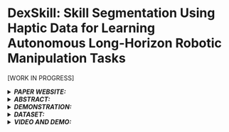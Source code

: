 # DexSkill: Skill Segmentation Using Haptic Data for Learning Autonomous Long-Horizon Robotic Manipulation Tasks


[WORK IN PROGRESS]

<details>
<summary><strong><em> PAPER WEBSITE:</em></strong></summary>

<div style="background-color: #f2f2f2; padding: 10px;">
https://arq-crisp.github.io/DexSkills/
</div>
</details>

<details>
<summary><strong><em>ABSTRACT:</em></strong></summary>

<div style="background-color: #f2f2f2; padding: 10px; text-align: justify;">
Effective execution of long-horizon tasks with dexterous robotic hands remains a significant challenge in real-world problems. While learning from human demonstrations have shown encouraging results, they require extensive data collection for training. Hence, decomposing long-horizon tasks into reusable primitive skills is a more efficient approach. To achieve so, we developed DexSkills, a novel supervised learning framework that addresses long-horizon dexterous manipulation tasks using primitive skills. DexSkills is trained to recognize and replicate a select set of skills using human demonstration data, which can then segment a demonstrated long-horizon dexterous manipulation task into a sequence of primitive skills to achieve one-shot execution by the robot directly. Significantly, DexSkills operates solely on proprioceptive and tactile data, i.e., haptic data. Our real-world robotic experiments show that DexSkills can accurately segment skills, thereby enabling autonomous robot execution of a diverse range of tasks.
</div>



</details>






<details>
<summary><strong><em> DEMONSTRATION: </em></strong></summary>

<div style="background-color: #f2f2f2; padding: 10px;">
The dataset includes data of 20 haptic skils (10 repetitions each):

| Skill Number | Skill Name          | Skill Number | Skill Name          | Skill Number | Skill Name          | Skill Number | Skill Name          | Skill Number | Skill Name          |
|--------------|---------------------|--------------|---------------------|--------------|---------------------|--------------|---------------------|--------------|---------------------|
| 1            | Reach               | 2            | Setup Position      | 3            | PreTouch            | 4            | Touch               | 5            | Flip                |
| 6            | Wipe Forth          | 7            | Wipe Back           | 8            | PreGrasp            | 9            | Grasp               | 10           | Lift with Grasp     |
| 11           | Transport Forward   | 12           | Place               | 13           | PreRotate           | 14           | Rotate              | 15           | Shake Up            |
| 16           | Shake Down          | 17           | Twist               | 18           | Vertical Place      | 19           | Pour                | 20           | Release             |

And 20 Long Tasks executed as a sequence of skills.

| Task | I | II | III | IV | V | VI | VII | VIII | IX | X |
|------|---|----|-----|----|---|----|------|-------|----|---|
| A (s)| 1 | 5  | 3   | 4  | 7 | 6  | 8    | 9     | 10 | 20|
| B (t)| 4 | 7  | 8   | 9  | 10| 11 | 12   | 2     |    |   |
| C (b)| 13| 14 | 10  | 15 | 16| 17 | 18   |       |    |   |
| D (s)| 6 | 7  | 6   | 7  | 6 | 7  |      |       |    |   |
| E (b)| 5 | 8  | 9   | 10 | 15| 19 |      |       |    |   |
| F (b)| 8 | 9  | 10  | 17 |   |    |      |       |    |   |
| G (b)| 1 | 5  | 8   | 9  |   |    |      |       |    |   |
| H (t)| 15| 16 | 15  | 12 |   |    |      |       |    |   |
| I (s)| 16| 15 | 16  | 20 |   |    |      |       |    |   |
| J (b)| 9 | 10 | 17  | 20 |   |    |      |       |    |   |
| K (t)| 4 | 8  | 9   |    |   |    |      |       |    |   |
| L (s)| 13| 14 | 17  |    |   |    |      |       |    |   |
| M (s)| 9 | 20 | 2   |    |   |    |      |       |    |   |
| N (s)| 17| 10 | 16  |    |   |    |      |       |    |   |
| O (b)| 10| 17 | 19  |    |   |    |      |       |    |   |
| P (t)| 19| 17 | 18  |    |   |    |      |       |    |   |
| Q (s)| 5 | 8  | 2   |    |   |    |      |       |    |   |
| R (b)| 1 | 13 | 2   |    |   |    |      |       |    |   |
| S (s)| 18| 10 | 20  |    |   |    |      |       |    |   |
| T (b)| 10| 17 | 18  |    |   |    |      |       |    |   |

</div>
</details>

<details>
<summary><strong><em> DATASET:</em></strong></summary>
<div style="background-color: #f2f2f2; padding: 10px; text-align: justify;"> 

The dataset provides the following modalities:

 - Proprioception
 - Tactile Sensing

The dataset files are organised as following:

```
DexSkill_dataset
    └─ dataset / Long-horizon task dataset
         └── data_0.pt
         └── ...
         └── data_i.pt
         │   ├── state_input
         │   ├── state_output
         │   ├── feature_input
         │   ├── feature_output
         │   ├── label
    

```

 There are 60 dataset files for the training, each consisting of a batch size of 256 with data shuffled. The dataset is saved in a dictionary style.  

 - `data['state_input']` contains the raw haptic data, including the end-effector state, filtered tactile information, filtered contact indicators, and the AH joint state.
 -  `data['feature_input']` includes proposed features while excluding the raw haptic data.
 -  `data['state_output']` and `data['features_output']` is the proposed feature at the next timestep, which is used to train the auto-regressive autoencoder.
 -   `data['label']` includes the skill name for the recorded task.

The `.pt` files located within the `/DexSkill_dataset/dataset` directory encompass a comprehensive collection of recorded demonstrations across 20 primitive skills. Additionally, within the `/DexSkill_dataset/LH_dataset` folder, each `.pt` file correspond to a specific long-horizon manipulation task, with no shuffling involved to preserve the time-series sequence of these tasks. 

All trained policies, including those of our framework and comparative works, are inside the `trained_policy` folder. Furthermore, the `json_file` within this dataset provides human-labeled task segmentation for all long-horizon tasks, serving as a ground truth. 

The demo code for load the dataset and train the classifier is in the file `/code/train_classifier.py`

</div>
</details>


<details>
<summary><strong><em>VIDEO AND DEMO:</em></strong></summary>
<div style="background-color: #f2f2f2; padding: 10px;">

https://github.com/ARQ-CRISP/DexSkill/assets/62802841/f60f5a8a-f3ac-4726-8840-50d545b14b38

https://github.com/ARQ-CRISP/DexSkills/assets/62802841/f7fc40b3-19dd-41a2-95a5-e7b9d42a9b8d

</div>
</details>
